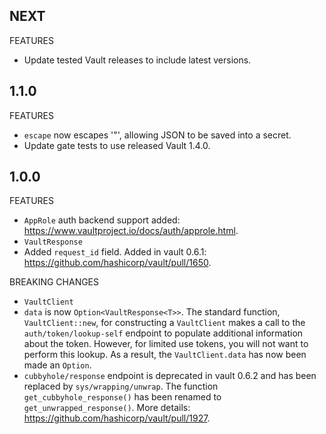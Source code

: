 ## NEXT

FEATURES

- Update tested Vault releases to include latest versions.

## 1.1.0

FEATURES

- `escape` now escapes '\"', allowing JSON to be saved into a secret.
- Update gate tests to use released Vault 1.4.0.

## 1.0.0

FEATURES

- `AppRole` auth backend support added: https://www.vaultproject.io/docs/auth/approle.html.
- `VaultResponse`
 - Added `request_id` field. Added in vault 0.6.1: https://github.com/hashicorp/vault/pull/1650.

BREAKING CHANGES

- `VaultClient`
 - `data` is now `Option<VaultResponse<T>>`. The standard function, `VaultClient::new`, for
 constructing a `VaultClient` makes a call to the `auth/token/lookup-self` endpoint to populate
 additional information about the token. However, for limited use tokens, you will not want to
 perform this lookup. As a result, the `VaultClient.data` has now been made an `Option`.
 - `cubbyhole/response` endpoint is deprecated in vault 0.6.2 and has been replaced by
 `sys/wrapping/unwrap`. The function `get_cubbyhole_response()` has been renamed to
 `get_unwrapped_response()`. More details: https://github.com/hashicorp/vault/pull/1927.
